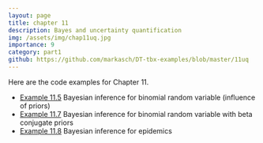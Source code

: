 ```yaml
---
layout: page
title: chapter 11
description: Bayes and uncertainty quantification
img: /assets/img/chap11uq.jpg
importance: 9
category: part1
github: https://github.com/markasch/DT-tbx-examples/blob/master/11uq
---
```


Here are the code examples for Chapter 11.

- [Example 11.5](https://github.com/markasch/DT-tbx-examples/blob/master/11uq/x11p5_bayes_grid_binom.R) Bayesian inference for binomial random variable (influence of priors)
- [Example 11.7](https://github.com/markasch/DT-tbx-examples/blob/master/11uq/x11p7_bayes_binomial_beta.ipynb) Bayesian inference for binomial random variable with beta conjugate priors
- [Example 11.8](https://github.com/markasch/DT-tbx-examples/blob/master/11uq/x11p8_bayes_beta_binom_epidemic.R) Bayesian inference for epidemics

